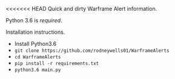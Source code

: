 <<<<<<< HEAD
Quick and dirty Warframe Alert information.

Python 3.6 is _required_. 

Installation instructions. 
- Install Python3.6
- `git clone https://github.com/rodneywells01/WarframeAlerts`
- `cd WarframeAlerts` 
- `pip install -r requirements.txt` 
- `python3.6 main.py` 